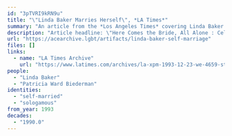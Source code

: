 ```yaml
---
id: "3pTVRI9kRN9u"
title: "\"Linda Baker Marries Herself\", *LA Times*"
summary: "An article from the *Los Angeles Times* covering Linda Baker's self-marriage, witnessed by her family and 75 close friends."
description: "Article headline: \"Here Comes the Bride, All Alone : Celebration: For her 40th birthday, Linda Baker got seven bridesmaids and invited her family and 75 friends to witness her marriage--to herself.\""
url: "https://acearchive.lgbt/artifacts/linda-baker-self-marriage"
files: []
links:
  - name: "LA Times Archive"
    url: "https://www.latimes.com/archives/la-xpm-1993-12-23-we-4659-story.html"
people:
  - "Linda Baker"
  - "Patricia Ward Biederman"
identities:
  - "self-married"
  - "sologamous"
from_year: 1993
decades:
  - "1990.0"
---
```

